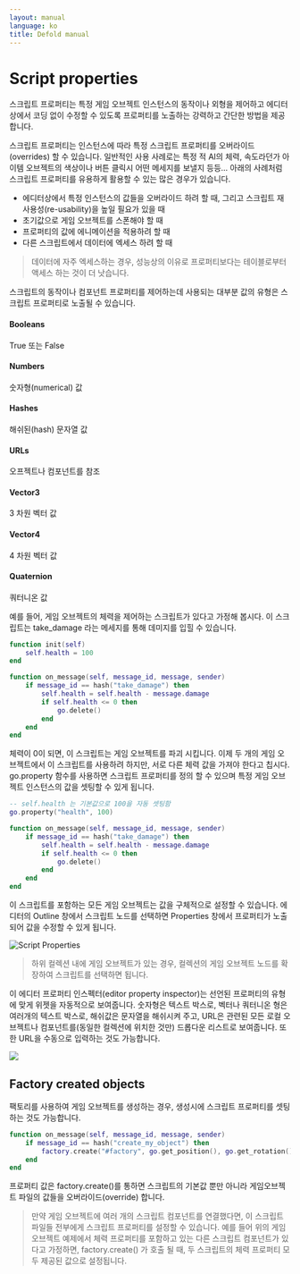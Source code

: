 ```yaml
---
layout: manual
language: ko
title: Defold manual
---
```


# Script properties
스크립트 프로퍼티는 특정 게임 오브젝트 인스턴스의 동작이나 외형을 제어하고 에디터 상에서 코딩 없이 수정할 수 있도록 프로퍼티를 노출하는 강력하고 간단한 방법을 제공합니다.

스크립트 프로퍼티는 인스턴스에 따라 특정 스크립트 프로퍼티를 오버라이드(overrides) 할 수 있습니다. 일반적인 사용 사례로는 특정 적 AI의 체력, 속도라던가 아이템 오브젝트의 색상이나 버튼 클릭시 어떤 메세지를 보낼지 등등... 아래의 사례처럼 스크립트 프로퍼티를 유용하게 활용할 수 있는 많은 경우가 있습니다.

* 에디터상에서 특정 인스턴스의 값들을 오버라이드 하려 할 때, 그리고 스크립트 재 사용성(re-usability)을 높일 필요가 있을 때
* 초기값으로 게임 오브젝트를 스폰해야 할 때
* 프로퍼티의 값에 에니메이션을 적용하려 할 때
* 다른 스크립트에서 데이터에 엑세스 하려 할 때

> 데이터에 자주 엑세스하는 경우, 성능상의 이유로 프로퍼티보다는 테이블로부터 액세스 하는 것이 더 낫습니다.

스크립트의 동작이나 컴포넌트 프로퍼티를 제어하는데 사용되는 대부분 값의 유형은 스크립트 프로퍼티로 노출될 수 있습니다.

#### Booleans
True 또는 False
#### Numbers
숫자형(numerical) 값
#### Hashes
해쉬된(hash) 문자열 값
#### URLs
오프젝트나 컴포넌트를 참조
#### Vector3
3 차원 벡터 값
#### Vector4
4 차원 벡터 값
#### Quaternion
쿼터니온 값

예를 들어, 게임 오브젝트의 체력을 제어하는 스크립트가 있다고 가정해 봅시다. 이 스크립트는 take_damage 라는 메세지를 통해 데미지를 입힐 수 있습니다.

```lua
function init(self)
    self.health = 100
end

function on_message(self, message_id, message, sender)
    if message_id == hash("take_damage") then
        self.health = self.health - message.damage
        if self.health <= 0 then
            go.delete()
        end
    end
end
```

체력이 0이 되면, 이 스크립트는 게임 오브젝트를 파괴 시킵니다. 이제 두 개의 게임 오브젝트에서 이 스크립트를 사용하려 하지만, 서로 다른 체력 값을 가져야 한다고 칩시다. go.property 함수를 사용하면 스크립트 프로퍼티를 정의 할 수 있으며 특정 게임 오브젝트 인스턴스의 값을 셋팅할 수 있게 됩니다.

```lua
-- self.health 는 기본값으로 100을 자동 셋팅함
go.property("health", 100)

function on_message(self, message_id, message, sender)
    if message_id == hash("take_damage") then
        self.health = self.health - message.damage
        if self.health <= 0 then
            go.delete()
        end
    end
end
```

이 스크립트를 포함하는 모든 게임 오브젝트는 값을 구체적으로 설정할 수 있습니다. 에디터의 Outline 창에서 스크립트 노드를 선택하면 Properties 창에서 프로퍼티가 노출되어 값을 수정할 수 있게 됩니다.

![Script Properties](../images/script_properties/script_properties.png)

> 하위 컬렉션 내에 게임 오브젝트가 있는 경우, 컬렉션의 게임 오브젝트 노드를 확장하여 스크립트를 선택하면 됩니다.

이 에디터 프로퍼티 인스펙터(editor property inspector)는 선언된 프로퍼티의 유형에 맞게 위젯을 자동적으로 보여줍니다. 숫자형은 텍스트 박스로, 벡터나 쿼터니온 형은 여러개의 텍스트 박스로, 해쉬값은 문자열을 해쉬시켜 주고, URL은 관련된 모든 로컬 오브젝트나 컴포넌트를(동일한 컬렉션에 위치한 것만) 드롭다운 리스트로 보여줍니다. 또한 URL을 수동으로 입력하는 것도 가능합니다.

![](../images/script_properties/script_properties_example.png)

## Factory created objects
팩토리를 사용하여 게임 오브젝트를 생성하는 경우, 생성시에 스크립트 프로퍼티를 셋팅하는 것도 가능합니다.

```lua
function on_message(self, message_id, message, sender)
    if message_id == hash("create_my_object") then
        factory.create("#factory", go.get_position(), go.get_rotation(), { health = 50 })
    end
end
```

프로퍼티 값은  factory.create()를 통하면 스크립트의 기본값 뿐만 아니라 게임오브젝트 파일의 값들을 오버라이드(override) 합니다.

> 만약 게임 오브젝트에 여러 개의 스크립트 컴포넌트를 연결했다면, 이 스크립트 파일들 전부에게 스크립트 프로퍼티를 설정할 수 있습니다. 예를 들어 위의 게임 오브젝트 예제에서 체력 프로퍼티를 포함하고 있는 다른 스크립트 컴포넌트가 있다고 가정하면, factory.create() 가 호출 될 때, 두 스크립트의 체력 프로퍼티 모두 제공된 값으로 설정됩니다.
